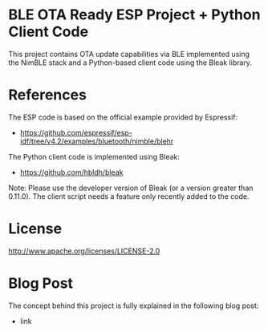 # BLE OTA Ready ESP Project + Python Client Code

This project contains OTA update capabilities via BLE implemented using the NimBLE stack and a Python-based client code using the Bleak library.  

# References

The ESP code is based on the official example provided by Espressif: 
* https://github.com/espressif/esp-idf/tree/v4.2/examples/bluetooth/nimble/blehr

The Python client code is implemented using Bleak:
* https://github.com/hbldh/bleak

Note: Please use the developer version of Bleak (or a version greater than 0.11.0). The client script needs a feature only recently added to the code. 


# License 
http://www.apache.org/licenses/LICENSE-2.0

# Blog Post 

The concept behind this project is fully explained in the following blog post:
* link
